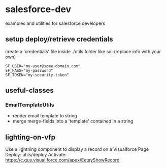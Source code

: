 # salesforce-dev
examples and utilities for salesforce developers

## setup deploy/retrieve credentials
create a 'credentials' file inside ./utils folder like so: (replace info with your own)
```bassh
SF_USER="my-user@some-domain.com"
SF_PASS="my-password"
SF_TOKEN="my-security-token"
```

## useful-classes
### EmailTemplateUtils
* render email template to string
* merge merge-fields into a 'template' contained in a string

## lighting-on-vfp
Use a lightning component to display a record on a Visualforce Page
Deploy: utils/deploy
Activate: https://c.gus.visual.force.com/apex/EetayShowRecord
